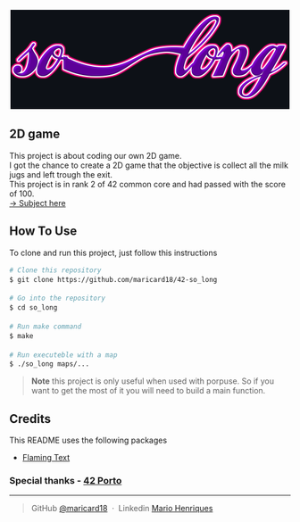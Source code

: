 <p align="center">
    <img src="https://github.com/maricard18/42-so_long/blob/main/extras/solong.png"  alt="so_long">
</p>


## 2D game

This project is about coding our own 2D game. <br>
I got the chance to create a 2D game that the objective is collect all the milk jugs and left trough the exit. <br>
This project is in rank 2 of 42 common core and had passed with the score of 100.<br>
[-> Subject here](https://github.com/maricard18/42-so_long/blob/main/extras/en.subject.pdf)


## How To Use

To clone and run this project, just follow this instructions

```bash
# Clone this repository
$ git clone https://github.com/maricard18/42-so_long

# Go into the repository
$ cd so_long

# Run make command
$ make

# Run executeble with a map
$ ./so_long maps/...
```

> **Note**
> this project is only useful when used with porpuse. So if you want to get the most of it you will need to build a main function.


## Credits

This README uses the following packages

- [Flaming Text](https://www10.flamingtext.com)


### Special thanks - [42 Porto](https://www.42porto.com/en)

---

> GitHub [@maricard18](https://github.com/maricard18) &nbsp;&middot;&nbsp;
> Linkedin [Mario Henriques](https://www.linkedin.com/in/mario18)

